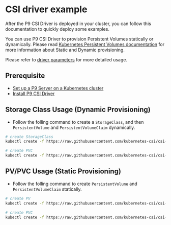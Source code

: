 # CSI driver example

After the P9 CSI Driver is deployed in your cluster, you can follow this documentation to quickly deploy some examples. 

You can use P9 CSI Driver to provision Persistent Volumes statically or dynamically. Please read [Kubernetes Persistent Volumes documentation](https://kubernetes.io/docs/concepts/storage/persistent-volumes/) for more information about Static and Dynamic provisioning.

Please refer to [driver parameters](../../docs/driver-parameters.md) for more detailed usage.

## Prerequisite

- [Set up a P9 Server on a Kubernetes cluster](./p9-provisioner/README.md)
- [Install P9 CSI Driver](../../docs/install-csi-driver.md)

## Storage Class Usage (Dynamic Provisioning)

- Follow the folling command to create a `StorageClass`, and then `PersistentVolume` and `PersistentVolumeClaim` dynamically.

```bash
# create StorageClass
kubectl create -f https://raw.githubusercontent.com/kubernetes-csi/csi-driver-p9/master/deploy/example/storageclass-p9.yaml

# create PVC
kubectl create -f https://raw.githubusercontent.com/kubernetes-csi/csi-driver-p9/master/deploy/example/pvc-p9-csi-dynamic.yaml
```

## PV/PVC Usage (Static Provisioning)

- Follow the folling command to create `PersistentVolume` and `PersistentVolumeClaim` statically.

```bash
# create PV
kubectl create -f https://raw.githubusercontent.com/kubernetes-csi/csi-driver-p9/master/deploy/example/pv-p9-csi.yaml

# create PVC
kubectl create -f https://raw.githubusercontent.com/kubernetes-csi/csi-driver-p9/master/deploy/example/pvc-p9-csi-static.yaml
```
